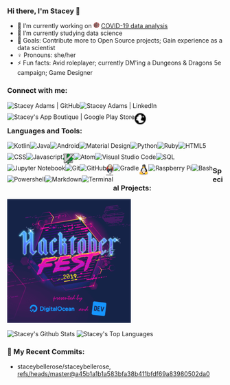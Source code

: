 ### Hi there, I'm Stacey 👋


- 🔭 I’m currently working on <img src="https://github.com/github/explore/blob/af16e074f93c080d7b283815787283cab0e9414b/topics/covid-19/covid-19.png" height="14px" /> [COVID-19 data analysis](https://github.com/staceybellerose/covid19-jupyter)
- 📖 I’m currently studying data science
- 🥅 Goals: Contribute more to Open Source projects; Gain experience as a data scientist
- ♀ Pronouns: she/her
- ⚡ Fun facts: Avid roleplayer; currently DM'ing a Dungeons &amp; Dragons 5e campaign; Game Designer

<!--
More ideas:
- 🌱 I’m currently learning ...
- 👯 I’m looking to collaborate on ...
- 🤔 I’m looking for help with ...
- 💬 Ask me about ...
-->

### Connect with me:

[<img align="left" alt="Stacey Adams | GitHub" height="26px" src="https://cdn.jsdelivr.net/npm/simple-icons@3.0.1/icons/github.svg" />][githubprofile]
[<img align="left" alt="Stacey Adams | LinkedIn" height="26px" src="https://cdn.jsdelivr.net/npm/simple-icons@v3/icons/linkedin.svg" />][linkedin]
[<img align="left" alt="Stacey's App Boutique | Google Play Store" height="26px" src="https://cdn.jsdelivr.net/npm/simple-icons@v3/icons/googleplay.svg" />][playstore]
[<img align="left" alt="Stacey Adams" height="26px" src="https://raw.githubusercontent.com/iconic/open-iconic/36b618fb260c245ea35dc7b19117405d31308102/svg/globe.svg" />][website]

<br />
<br />

### Languages and Tools:

<img align="left" alt="Kotlin" height="26px" src="https://raw.githubusercontent.com/abranhe/programming-languages-logos/30a0ecf99188be99a3c75a00efb5be61eca9c382/src/kotlin/kotlin.svg" />
<img align="left" alt="Java" height="26px" src="https://raw.githubusercontent.com/abranhe/programming-languages-logos/30a0ecf99188be99a3c75a00efb5be61eca9c382/src/java/java.svg" />
<img align="left" alt="Android" height="26px" src="https://raw.githubusercontent.com/gilbarbara/logos/804dc257b59e144eaca5bc6ffd16949752c6f789/logos/android-icon.svg" />
<img align="left" alt="Material Design" height="26px" src="https://upload.wikimedia.org/wikipedia/commons/c/c7/Google_Material_Design_Logo.svg" />
<img align="left" alt="Python" height="26px" src="https://raw.githubusercontent.com/abranhe/programming-languages-logos/30a0ecf99188be99a3c75a00efb5be61eca9c382/src/python/python.svg" />
<img align="left" alt="Ruby" height="26px" src="https://raw.githubusercontent.com/abranhe/programming-languages-logos/30a0ecf99188be99a3c75a00efb5be61eca9c382/src/ruby/ruby.svg" />
<img align="left" alt="HTML5" height="26px" src="https://raw.githubusercontent.com/abranhe/programming-languages-logos/30a0ecf99188be99a3c75a00efb5be61eca9c382/src/html/html.svg" />
<img align="left" alt="CSS" height="26px" src="https://raw.githubusercontent.com/abranhe/programming-languages-logos/30a0ecf99188be99a3c75a00efb5be61eca9c382/src/css/css.svg" />
<img align="left" alt="Javascript" height="26px" src="https://raw.githubusercontent.com/abranhe/programming-languages-logos/30a0ecf99188be99a3c75a00efb5be61eca9c382/src/javascript/javascript.svg" />
<img align="left" alt="vim" height="26px" src="https://raw.githubusercontent.com/gilbarbara/logos/804dc257b59e144eaca5bc6ffd16949752c6f789/logos/vim.svg" />
<img align="left" alt="Atom" height="26px" src="https://raw.githubusercontent.com/gilbarbara/logos/804dc257b59e144eaca5bc6ffd16949752c6f789/logos/atom.svg" />
<img align="left" alt="Visual Studio Code" height="26px" src="https://raw.githubusercontent.com/gilbarbara/logos/804dc257b59e144eaca5bc6ffd16949752c6f789/logos/visual-studio-code.svg" />
<img align="left" alt="SQL" height="26px" src="https://raw.githubusercontent.com/FortAwesome/Font-Awesome/951a0d011f8c832991750c16136f8e260efa60b5/svgs/solid/database.svg" />
<img align="left" alt="Jupyter Notebook" height="26px" src="https://raw.githubusercontent.com/gilbarbara/logos/804dc257b59e144eaca5bc6ffd16949752c6f789/logos/jupyter.svg" />
<img align="left" alt="Git" height="26px" src="https://raw.githubusercontent.com/gilbarbara/logos/804dc257b59e144eaca5bc6ffd16949752c6f789/logos/git-icon.svg" />
<img align="left" alt="GitHub" height="26px" src="https://raw.githubusercontent.com/gilbarbara/logos/804dc257b59e144eaca5bc6ffd16949752c6f789/logos/github-icon.svg" />
<img align="left" alt="Jenkins" height="26px" src="https://raw.githubusercontent.com/gilbarbara/logos/804dc257b59e144eaca5bc6ffd16949752c6f789/logos/jenkins.svg" />
<img align="left" alt="Gradle" height="26px" src="https://raw.githubusercontent.com/gilbarbara/logos/804dc257b59e144eaca5bc6ffd16949752c6f789/logos/gradle.svg" />
<img align="left" alt="Linux" height="26px" src="https://raw.githubusercontent.com/gilbarbara/logos/804dc257b59e144eaca5bc6ffd16949752c6f789/logos/linux-tux.svg" />
<img align="left" alt="Raspberry Pi" height="26px" src="https://raw.githubusercontent.com/gilbarbara/logos/804dc257b59e144eaca5bc6ffd16949752c6f789/logos/raspberry-pi.svg" />
<img align="left" alt="Bash" height="26px" src="https://raw.githubusercontent.com/odb/official-bash-logo/61eff022f2dad3c7468f5deb4f06652d15f2c143/assets/Logos/Icons/SVG/64x64.svg" />
<img align="left" alt="Powershell" height="26px" src="https://raw.githubusercontent.com/PowerShell/PowerShell/87b2581dd2907faf284690c2eab5c73b7e0b7fcc/assets/ps_black_64.svg" />
<img align="left" alt="Markdown" height="26px" src="https://raw.githubusercontent.com/gilbarbara/logos/804dc257b59e144eaca5bc6ffd16949752c6f789/logos/markdown.svg" />
<img align="left" alt="Terminal" height="26px" src="https://raw.githubusercontent.com/gilbarbara/logos/804dc257b59e144eaca5bc6ffd16949752c6f789/logos/terminal.svg" />

<br />
<br />

### Special Projects:

[<img alt="Hacktoberfest 2019" src="https://github.com/github/explore/blob/52f9c384026c08a42543c8018f6d978ff3e24135/topics/hacktoberfest/hacktoberfest.png" />][hacktoberfest]

<img alt="Stacey's Github Stats" src="https://github-readme-stats.vercel.app/api?username=staceybellerose&show_icons=true&hide_border=true&include_all_commits=true" />

<img alt="Stacey's Top Languages" src="https://github-readme-stats.vercel.app/api/top-langs/?username=staceybellerose&hide=Jupyter%20Notebook&hide_border=true" />

### 📅 My Recent Commits:

<!-- START gadpp -->
- staceybellerose/staceybellerose, [refs/heads/master@a45b1a1b1a583bfa38b411bfdf69a83980502da0](https://github.com/staceybellerose/staceybellerose/commit/a45b1a1b1a583bfa38b411bfdf69a83980502da0)

[githubprofile]: https://github.com/staceybellerose
[website]: https://staceyadams.me
[linkedin]: https://linkedin.com/in/staceyadams1
[playstore]: https://play.google.com/store/apps/developer?id=Stacey%27s+App+Boutique
[hacktoberfest]: https://hacktoberfest.digitalocean.com/
